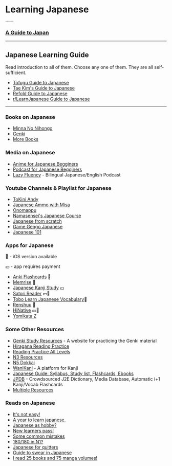 # Learning Japanese

<img src="https://i.redd.it/d3lxqzkgy1241.jpg" alt="Japanese in a Nutshell" style="zoom: 15%;" />

### [A Guide to Japan](https://www.japan-guide.com/)

---

## Japanese Learning Guide

Read introduction to all of them. Choose any one of them. They are all self-sufficient.

- [Tofugu Guide to Japanese](https://www.tofugu.com/learn-japanese/)
- [Tae Kim's Guide to Japanese](https://guidetojapanese.org/learn/)
- [Refold Guide to Japanese](https://drive.google.com/file/d/1P1K4zGP8_KtS2VwNwhqo6ZN_7ZZCZGMe/view?usp=sharing)
- [r/LearnJapanese Guide to Japanese](https://www.reddit.com/r/LearnJapanese/wiki/index/startersguide/)

---

### Books on Japanese

- [Minna No Nihongo](https://drive.google.com/drive/folders/1zpCJlp9DnIoFrP6nU0PT2PM3poaEOmml?usp=sharing)
- [Genki](https://drive.google.com/drive/folders/11s_HGeksRtUkc4I4C2UO1BGG1rHycc2q?usp=sharing)
- [More Books](https://drive.google.com/drive/folders/1PmCI5Og8ZHte64lHTZAXBv3sqvePbkmu?usp=sharing)

### Media on Japanese

- [Anime for Japanese Begginers](https://www.reddit.com/r/LearnJapanese/comments/nhudyb/good_anime_for_learning_japanese/)
- [Podcast for Japanese Begginers](https://anchor.fm/69612)
- [Lazy Fluency](https://podcasts.apple.com/us/podcast/lazy-fluency-japanese-podcast-%E8%8B%B1%E4%BC%9A%E8%A9%B1/id1611111523) - Bilingual Japanese/English Podcast

### Youtube Channels & Playlist for Japanese

- [ToKini Andy](https://www.youtube.com/c/ToKiniAndy)
- [Japanese Ammo with Misa](https://www.youtube.com/c/JapaneseAmmowithMisa)
- [Onomappu](https://www.youtube.com/c/Onomappu/videos)
- [Namasensei's Japanese Course](https://www.youtube.com/playlist?list=PL9987A659670D60E0)
- [Japanese from scratch](https://www.youtube.com/playlist?list=PLg9uYxuZf8x_A-vcqqyOFZu06WlhnypWj)
- [Game Gengo Japanese](https://www.youtube.com/c/GameGengo/playlists)
- [Japanese 101](https://www.youtube.com/playlist?list=PLn0gNfHzKO0SiD_dOejCHTGHRON_uLWUn)

### Apps for Japanese

📱 - iOS version available

💴 - app requires payment

- [Anki Flashcards](https://apps.ankiweb.net/) 📱
- [Memrise](https://www.memrise.com/app) 📱
- [Japanese Kanji Study](https://play.google.com/store/apps/details?id=com.mindtwisted.kanjistudy) 💴
- [Satori Reader](https://play.google.com/store/apps/details?id=com.braksoftware.SatoriReader) 💴📱
- [Tobo Learn Japanese Vocabulary](https://play.google.com/store/apps/details?id=com.learn.common.japanese.vocabulary.words.learning.phrases)📱
- [Renshuu](https://www.renshuu.org/) 📱
- [HiNative](https://hinative.com/) 💴📱
- [Yomikata Z](https://play.google.com/store/apps/details?id=com.jehutyno.yomikata&hl=en_IN&gl=US)

### Some Other Resources

- [Genki Study Resources](https://sethclydesdale.github.io/genki-study-resources/lessons-3rd/) - A website for practicing the Genki material
- [Hiragana Reading Practice](https://crunchynihongo.com/hiragana-reading-practice/)
- [Reading Practice All Levels](https://yomujp.com/)
- [N3 Resources](https://sites.google.com/view/n3resources/home)
- [N5 Dokkai](https://japanesetest4you.com/category/jlpt-n5/jlpt-n5-reading-tests/)
- [WaniKani](https://www.wanikani.com/) - A platform for Kanji
- [Japanese Guide: Syllabus, Study list, Flashcards, Ebooks](https://jlptsensei.com/how-to-pass-jlpt-n5-study-guide/)
- [JPDB](https://jpdb.io/) - Crowdsourced J2E Dictionary, Media Database, Automatic i+1 Kanji/Vocab Flashcards
- [Multiple Resources](https://www.reddit.com/r/LearnJapanese/comments/gjwkqf/beginner_starter_pack_top_anime_games_manga/?utm_source=share&utm_medium=web2x&context=3)

### Reads on Japanese

- [It's not easy!](https://www.reddit.com/r/LearnJapanese/comments/k9nw7t/yes_you_can_teach_yourself_japanese_to_a_high/?utm_source=share&utm_medium=web2x&context=3)
- [A year to learn japanese.](https://www.reddit.com/r/LearnJapanese/comments/fohull/a_year_to_learn_japanese_reflections_on_five/?utm_source=share&utm_medium=web2x&context=3)
- [Japanese as hobby?](https://www.reddit.com/r/LearnJapanese/comments/o43ysv/who_else_is_learning_japanese_as_a_hobby_not/?utm_source=share&utm_medium=web2x&context=3)
- [New learners pass!](https://www.reddit.com/r/LearnJapanese/comments/g62fxo/a_few_words_of_kindness_towards_new_learners/?utm_source=share&utm_medium=web2x&context=3)
- [Some common mistakes](https://www.reddit.com/r/LearnJapanese/comments/od9jga/common_mistakes_of_japanese_grammar_by_japanese/?utm_source=share&utm_medium=web2x&context=3)
- [180/180 in N1?](https://www.reddit.com/r/LearnJapanese/comments/sedr0m/how_i_got_180180_on_n1_in_85_months/?utm_source=share&utm_medium=web2x&context=3)
- [Japanese for quitters](https://www.reddit.com/r/LearnJapanese/comments/igze87/japanese_for_quitters/?utm_source=share&utm_medium=web2x&context=3)
- [Guide to swear in Japanese](https://www.reddit.com/r/LearnJapanese/comments/iqztxk/how_to_swear_in_japanese_a_guide/?utm_source=share&utm_medium=web2x&context=3)
- [I read 25 books and 75 manga volumes!](https://www.reddit.com/r/LearnJapanese/comments/y23hjd/i_read_25_books_and_75_manga_volumes_sharing_my/?utm_source=share&utm_medium=web2x&context=3)
